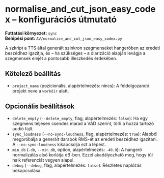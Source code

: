 # normalise_and_cut_json_easy_codex – konfigurációs útmutató

**Futtatási környezet:** `sync`  
**Belépési pont:** `AV/normalise_and_cut_json_easy_codex.py`

A szkript a TTS által generált szinkron szegmenseket hangerőben az eredeti beszédhez igazítja, és – ha szükséges – a diarizáció alapján levágja a szegmensek elejét a pontosabb illeszkedés érdekében.

## Kötelező beállítás
- `project_name` (pozícionális, alapértelmezés: nincs): A feldolgozandó projekt neve a `workdir` alatt.

## Opcionális beállítások
- `delete_empty` (`--delete_empty`, flag, alapértelmezés: `false`): Ha egy szegmens teljesen csendes marad a VAD szerint, törli a hozzá tartozó audió fájlt.
- `sync_loudness` (`--no-sync-loudness`, flag, alapértelmezés: `true`): Alapból megpróbálja a generált darabok RMS-ét az eredeti beszédhez igazítani. A `--no-sync-loudness` kikapcsolja ezt a lépést.
- `min_db` (`-db`, `--min_db`, option, alapértelmezés: `-40.0`): A hangerő normalizálás alsó korlátja dB-ben. Ezzel akadályozható meg, hogy túl halk referenciát vegyen alapul.
- `debug` (`--debug`, flag, alapértelmezés: `false`): Részletes naplózás bekapcsolása.

